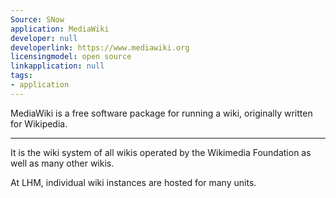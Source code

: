 ```yaml
---
Source: SNow
application: MediaWiki
developer: null
developerlink: https://www.mediawiki.org
licensingmodel: open source
linkapplication: null
tags:
- application
---
```

MediaWiki is a free software package for running a wiki, originally written for Wikipedia.

---

It is the wiki system of all wikis operated by the Wikimedia Foundation as well as many other wikis.

At LHM, individual wiki instances are hosted for many units. 

